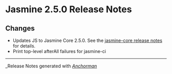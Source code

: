 # Jasmine 2.5.0 Release Notes

## Changes

* Updates JS to Jasmine Core 2.5.0. See the
[jasmine-core release notes](https://github.com/jasmine/jasmine/blob/master/release_notes/2.5.0.md)
for details.
* Print top-level afterAll failures for jasmine-ci

------

_Release Notes generated with _[Anchorman](http://github.com/infews/anchorman)_
